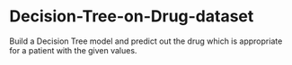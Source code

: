 # Decision-Tree-on-Drug-dataset
 Build a Decision Tree model and predict out the drug which is  appropriate for a patient  with the given values.
